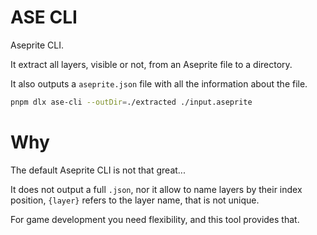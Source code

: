 # ASE CLI

Aseprite CLI.

It extract all layers, visible or not, from an Aseprite file to a directory.

It also outputs a `aseprite.json` file with all the information about the file.



```bash
pnpm dlx ase-cli --outDir=./extracted ./input.aseprite
```

# Why

The default Aseprite CLI is not that great...

It does not output a full `.json`, nor it allow to name layers by their index position, `{layer}` refers to the layer name, that is not unique.

For game development you need flexibility, and this tool provides that.
